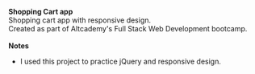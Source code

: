 **Shopping Cart app**<br>
Shopping cart app with responsive design.<br>
Created as part of Altcademy's Full Stack Web Development bootcamp.<br><br>
**Notes**
- I used this project to practice jQuery and responsive design.
<br>
